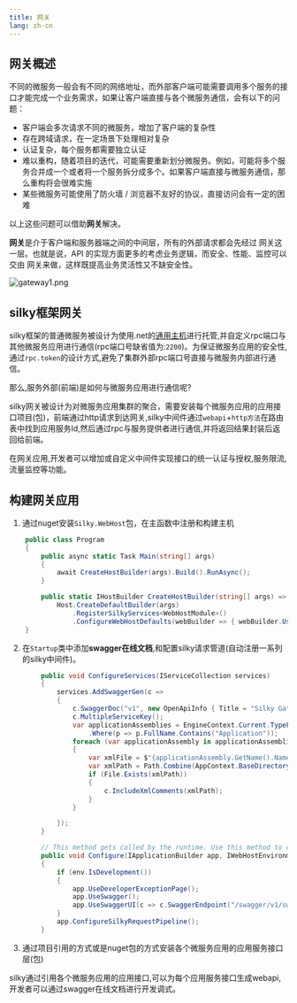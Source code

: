 ```yaml
---
title: 网关
lang: zh-cn
---
```


## 网关概述

不同的微服务一般会有不同的网络地址，而外部客户端可能需要调用多个服务的接口才能完成一个业务需求，如果让客户端直接与各个微服务通信，会有以下的问题：

- 客户端会多次请求不同的微服务，增加了客户端的复杂性
- 存在跨域请求，在一定场景下处理相对复杂
- 认证复杂，每个服务都需要独立认证
- 难以重构，随着项目的迭代，可能需要重新划分微服务。例如，可能将多个服务合并成一个或者将一个服务拆分成多个。如果客户端直接与微服务通信，那么重构将会很难实施
- 某些微服务可能使用了防火墙 / 浏览器不友好的协议，直接访问会有一定的困难

以上这些问题可以借助**网关**解决。

**网关**是介于客户端和服务器端之间的中间层，所有的外部请求都会先经过 网关这一层。也就是说，API 的实现方面更多的考虑业务逻辑，而安全、性能、监控可以交由 网关来做，这样既提高业务灵活性又不缺安全性。

![gateway1.png](/assets/imgs/gateway1.png)

## silky框架网关

silky框架的普通微服务被设计为使用.net的[通用主机](https://docs.microsoft.com/zh-cn/aspnet/core/fundamentals/host/generic-host?view=aspnetcore-5.0)进行托管,并自定义rpc端口与其他微服务应用进行通信(rpc端口号缺省值为:`2200`)。为保证微服务应用的安全性,通过`rpc.token`的设计方式,避免了集群外部rpc端口号直接与微服务内部进行通信。

那么,服务外部(前端)是如何与微服务应用进行通信呢?

silky网关被设计为对微服务应用集群的聚合，需要安装每个微服务应用的应用接口项目(包)，前端通过http请求到达网关,silky中间件通过`webapi`+`http方法`在路由表中找到应用服务Id,然后通过rpc与服务提供者进行通信,并将返回结果封装后返回给前端。

在网关应用,开发者可以增加或自定义中间件实现接口的统一认证与授权,服务限流,流量监控等功能。

## 构建网关应用

1. 通过nuget安装`Silky.WebHost`包，在主函数中注册和构建主机

```csharp
    public class Program
    {
        public async static Task Main(string[] args)
        {
            await CreateHostBuilder(args).Build().RunAsync();
        }

        public static IHostBuilder CreateHostBuilder(string[] args) =>
            Host.CreateDefaultBuilder(args)
                .RegisterSilkyServices<WebHostModule>()
                .ConfigureWebHostDefaults(webBuilder => { webBuilder.UseStartup<Startup>(); });
    }
```

2. 在`Startup`类中添加**swagger在线文档**,和配置silky请求管道(自动注册一系列的silky中间件)。

```csharp
        public void ConfigureServices(IServiceCollection services)
        {
            services.AddSwaggerGen(c =>
            {
                c.SwaggerDoc("v1", new OpenApiInfo { Title = "Silky Gateway Demo", Version = "v1" });
                c.MultipleServiceKey();
                var applicationAssemblies = EngineContext.Current.TypeFinder.GetAssemblies()
                    .Where(p => p.FullName.Contains("Application"));
                foreach (var applicationAssembly in applicationAssemblies)
                {
                    var xmlFile = $"{applicationAssembly.GetName().Name}.xml";
                    var xmlPath = Path.Combine(AppContext.BaseDirectory, xmlFile);
                    if (File.Exists(xmlPath))
                    {
                        c.IncludeXmlComments(xmlPath);
                    }
                }

            });
        }

        // This method gets called by the runtime. Use this method to configure the HTTP request pipeline.
        public void Configure(IApplicationBuilder app, IWebHostEnvironment env)
        {
            if (env.IsDevelopment())
            {
                app.UseDeveloperExceptionPage();
                app.UseSwagger();
                app.UseSwaggerUI(c => c.SwaggerEndpoint("/swagger/v1/swagger.json", "Silky Gateway Demo v1"));
            }
            app.ConfigureSilkyRequestPipeline();
        }
```

3. 通过项目引用的方式或是nuget包的方式安装各个微服务应用的应用服务接口层(包)

silky通过引用各个微服务应用的应用接口,可以为每个应用服务接口生成webapi,开发者可以通过swagger在线文档进行开发调式。